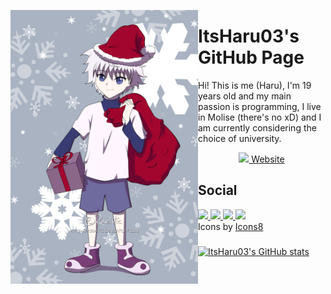 <img align="left" src="https://github.com/ItsHaru03/ItsHaru03/blob/main/xmas_pfp.png" alt=""  width="300px"></a>
# ItsHaru03's GitHub Page


Hi! This is me (Haru), I'm 19 years old and my main passion is programming, I live in Molise (there's no xD) and I am currently considering the choice of university.

 <p align="center">
    <a href="https://itsharu03.github.io"><img width="25px" src="https://img.icons8.com/fluency/512/github.png"/> Website</a>
 <h2>Social</h2>
    <a href="https://t.me/ItsHaru03">
      <img width="25px" src="https://img.icons8.com/fluency/512/telegram-app.png"/>
    </a>
    <a href="https://discordapp.com/users/588721950734680104">
      <img width="25px" src="https://img.icons8.com/color/512/discord--v2.png"/>
    </a>
    <a href="https://twitter.com/ItsHaru03">
      <img width="25px" src="https://img.icons8.com/fluency/512/twitter.png"/>
    <a href="https://instagram.com/ItsHaru03">
      <img width="25px" src="https://img.icons8.com/fluency/512/instagram-new.png"/>
    </a>
 <br>
 Icons by <a href="https://icons8.it/">Icons8</a>
  </p>
</h1>

### 

[![ItsHaru03's GitHub stats](https://github-readme-stats.vercel.app/api?username=ItsHaru03&theme=dark)](https://github.com/anuraghazra/github-readme-stats)
